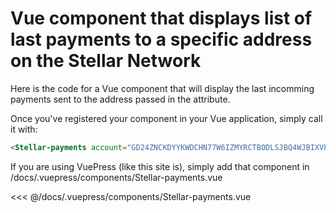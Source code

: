 # Vue component that displays list of last payments to a specific address on the Stellar Network

Here is the code for a Vue component that will display the last incomming payments sent to the address passed in the attribute.

Once you've registered your component in your Vue application, simply call it with:

```MarkDown
<Stellar-payments account="GD24ZNCKDYYKWDCHN77W6IZMYRCTBODLSJBQ4WJBIXVPYFJB66IGHOW2"/>
```

If you are using VuePress (like this site is), simply add that component in /docs/.vuepress/components/Stellar-payments.vue

<<< @/docs/.vuepress/components/Stellar-payments.vue


<Footer/>
<Stellar-payments account="GD24ZNCKDYYKWDCHN77W6IZMYRCTBODLSJBQ4WJBIXVPYFJB66IGHOW2"/>

